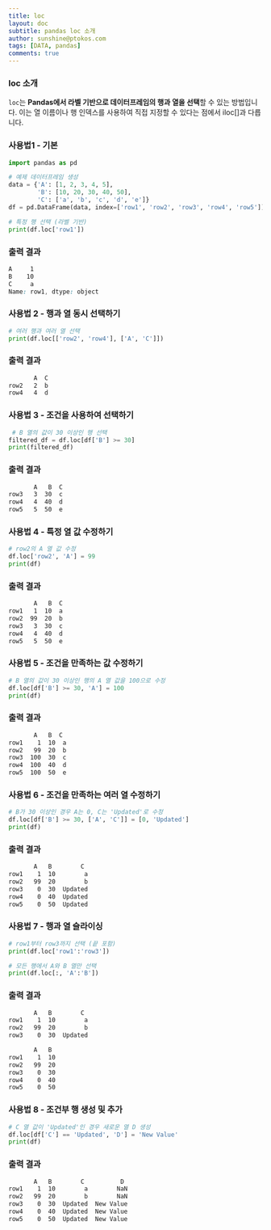```yaml
---
title: loc
layout: doc
subtitle: pandas loc 소개
author: sunshine@ptokos.com
tags: [DATA, pandas]
comments: true
---
```


### loc 소개
`loc`는 **Pandas에서 라벨 기반으로 데이터프레임의 행과 열을 선택**할 수 있는 방법입니다. 
이는 열 이름이나 행 인덱스를 사용하여 직접 지정할 수 있다는 점에서 iloc[]과 다릅니다.

### 사용법1 - 기본
```python
import pandas as pd

# 예제 데이터프레임 생성
data = {'A': [1, 2, 3, 4, 5],
        'B': [10, 20, 30, 40, 50],
        'C': ['a', 'b', 'c', 'd', 'e']}
df = pd.DataFrame(data, index=['row1', 'row2', 'row3', 'row4', 'row5'])

# 특정 행 선택 (라벨 기반)
print(df.loc['row1'])
```

### 출력 결과
``` css
A     1
B    10
C     a
Name: row1, dtype: object
```

### 사용법 2 - 행과 열 동시 선택하기
```python
# 여러 행과 여러 열 선택
print(df.loc[['row2', 'row4'], ['A', 'C']])
```

### 출력 결과
``` css
       A  C
row2   2  b
row4   4  d
```

### 사용법 3 - 조건을 사용하여 선택하기
```python
 # B 열의 값이 30 이상인 행 선택
filtered_df = df.loc[df['B'] >= 30]
print(filtered_df)
```

### 출력 결과
``` css
       A   B  C
row3   3  30  c
row4   4  40  d
row5   5  50  e
```

### 사용법 4 - 특정 열 값 수정하기
```python
# row2의 A 열 값 수정
df.loc['row2', 'A'] = 99
print(df)
```

### 출력 결과
``` css
       A   B  C
row1   1  10  a
row2  99  20  b
row3   3  30  c
row4   4  40  d
row5   5  50  e
```

### 사용법 5 - 조건을 만족하는 값 수정하기
```python
# B 열의 값이 30 이상인 행의 A 열 값을 100으로 수정
df.loc[df['B'] >= 30, 'A'] = 100
print(df)
```

### 출력 결과
``` css
       A   B  C
row1    1  10  a
row2   99  20  b
row3  100  30  c
row4  100  40  d
row5  100  50  e
```

### 사용법 6 - 조건을 만족하는 여러 열 수정하기
```python
# B가 30 이상인 경우 A는 0, C는 'Updated'로 수정
df.loc[df['B'] >= 30, ['A', 'C']] = [0, 'Updated']
print(df)
```

### 출력 결과
``` css
       A   B        C
row1    1  10        a
row2   99  20        b
row3    0  30  Updated
row4    0  40  Updated
row5    0  50  Updated
```

### 사용법 7 - 행과 열 슬라이싱
```python
# row1부터 row3까지 선택 (끝 포함)
print(df.loc['row1':'row3'])

# 모든 행에서 A와 B 열만 선택
print(df.loc[:, 'A':'B'])
```

### 출력 결과
``` css
       A   B        C
row1    1  10        a
row2   99  20        b
row3    0  30  Updated

       A   B
row1    1  10
row2   99  20
row3    0  30
row4    0  40
row5    0  50
```

### 사용법 8 - 조건부 행 생성 및 추가
```python
# C 열 값이 'Updated'인 경우 새로운 열 D 생성
df.loc[df['C'] == 'Updated', 'D'] = 'New Value'
print(df)
```

### 출력 결과
``` css
       A   B        C          D
row1    1  10        a        NaN
row2   99  20        b        NaN
row3    0  30  Updated  New Value
row4    0  40  Updated  New Value
row5    0  50  Updated  New Value
```
